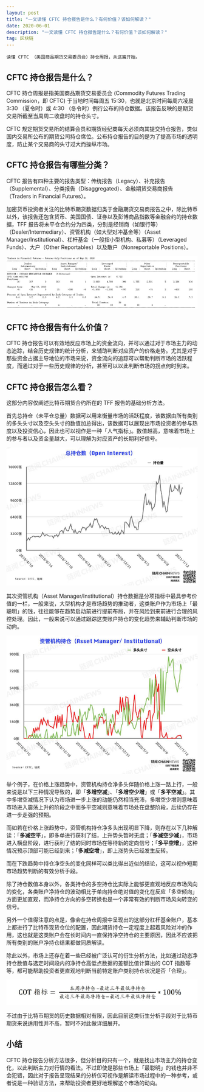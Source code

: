```yaml
---
layout: post
title: "一文读懂 CFTC 持仓报告是什么？有何价值？该如何解读？"
date: 2020-06-01 
description: "一文读懂 CFTC 持仓报告是什么？有何价值？该如何解读？"
tag: 区块链
---   
```

```
读懂 CFTC （美国商品期货交易委员会）持仓周报，从这篇开始。
```
## CFTC 持仓报告是什么？
CFTC 持仓周报是指美国商品期货交易委员会 (Commodity Futures Trading Commission，即 CFTC) 于当地时间每周五 15:30，也就是北京时间每周六凌晨 3:30 （夏令时）或 4:30 （冬令时）例行公布的持仓数据。该报告反映的是期货交易所截至当周周二收盘时的持仓头寸。

CFTC 规定期货交易所的结算会员和期货经纪商每天必须向其提交持仓报告，类似国内交易所公布的期货公司持仓席位。公布持仓报告的目的是为了提高市场的透明度，防止某个交易商的头寸过大而操纵市场。

## CFTC 持仓报告有哪些分类？
CFTC 报告有四种主要的报告类型：传统报告（Legacy）、补充报告（Supplemental）、分类报告（Disaggregated）、金融期货交易商报告（Traders in Financial Futures）。

加密货币投资者关注的比特币期货数据归类于金融期货交易商报告之中，除比特币以外，该报告还包含货币、美国国债、证券以及彭博商品指数等金融合约的持仓数据，TFF 报告将未平仓合约分为四类，分别是经销商（如银行等）（Dealer/Intermediary）、资管机构（如大型对冲基金等）（Asset Manager/Institutional）、杠杆基金（一般指小型机构、私募等）（Leveraged Funds）、大户（Other Reportables）以及散户（Nonreportable Positions）。

![](/images/posts/bc/0601.01.jpg)

## CFTC 持仓报告有什么价值？
CFTC 持仓报告可以有效地反应市场上的资金流向，并可以通过对于市场主力的动态追踪，结合历史规律的统计分析，来辅助判断对应资产的价格走势。尤其是对于那些资金占据主导地位的市场来说，资金流向的追踪可以帮助判断市场的活跃程度，而通过对于一些历史规律的分析，甚至可以以此判断市场的拐点何时到来。

## CFTC 持仓报告怎么看？
这部分内容仅阐述比特币期货合约所在的 TFF 报告的基础分析方法。

首先总持仓（未平仓总量）数据可以用来衡量市场的活跃程度，该数据由所有类别的多头头寸以及空头头寸的数值加总得出，该数据可以展现出市场投资者的参与热度以及投资信心，因此也可以视作是一种「人气指标」。数值越高，意味着市场上的参与者以及资金量越大，可以理解为对应资产的长期利好信号。

![](/images/posts/bc/0601.02.jpg)

其次资管机构（Asset Manager/Institutional）持仓数据是分项指标中最具参考价值的一栏，一般来说，大型机构才是市场趋势的推动者，这类账户作为市场上「最聪明」的钱，往往能够在趋势启动前进行提前布局，并在风险到来前进行合理的风控处理。因此，一般来说可以通过跟踪这类账户持仓的变化趋势来辅助判断市场的动向。

![](/images/posts/bc/0601.03.jpg)

举个例子，在价格上涨趋势中，资管机构持仓净多头伴随价格上涨一路上行，一般来说是以下三种情况导致的，即「**多增空减**」、「**多增空少增**」或「**多平空减**」。其中多增空减情况下认为市场进一步上涨的动能仍然相当充沛，多增空少增则意味着市场进入震荡上升的阶段之中而多平空减则意味着市场处在盘整阶段，后续仍存在进一步走强的预期。

而如若在价格上涨趋势中，资管机构持仓净多头出现明显下降，则存在以下几种解读：「**多减空平**」，即多单进行获利了结，上升势头暂时无虞；「**多减空少减**」，市场进入横盘阶段，进行获利了结的同时市场在等待新的定向信号；「**多平空增**」，这种情况预示顶部可能已经到来；「**多减空增**」，即上涨势头已经发生反转。

而在下跌趋势中持仓净空头的变化同样可以类比得出近似的结论，这可以视作短期市场趋势判断的有效分析手段。

除了持仓数值本身以外，各类持仓的多空持仓比实际上能够更直观地反应市场风向的变化，各类账户净持仓的波动相比于单向持仓绝对值的变化在反应「多空倾向」方面更加直观，而净持仓方向的多空转换也是一个非常有效的判断市场风向转变的信号。

另外一个值得注意的点是，像会在持仓周报中呈现出的这部分杠杆基金账户，基本上都进行了比特币现货仓位的配置，因此期货持仓一定程度上起着风险对冲的作用，这也就是这类账户会在长时间内一直保持净空持仓的主要原因，因此不应该把所有类别的账户净持仓结果都做同质解读。

除此以外，市场上还存在着一些已经被广泛认可的衍生分析方法，比如通过动态净持仓数值与选定时间段内的净持仓高低点数据的差额比值计算出的 COT 指数等等，都可能帮助投资者更直观地判断当前特定账户类别持仓状况是否「合理」。

![](/images/posts/bc/0601.04.jpg)

不过由于比特币期货的历史数据相对有限，因此目前这类衍生分析手段对于比特币期货来说适用性并不高，暂时不对此做详细展开。

## 小结
CFTC 持仓报告分析方法很多，但分析目的只有一个，就是找出市场主力的持仓变化，以此判断主力对行情的看法。不过即使是那些市场上「最聪明」的钱也并非不会犯错，因此对于报告呈现结果的分析仅可视作是解读市场过程中的一种参考，或者说是一种验证方法，来帮助投资者更好地理解这个市场的动向。

